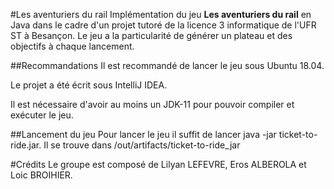 #Les aventuriers du rail 
Implémentation du jeu **Les aventuriers du rail** en Java dans le cadre d'un projet tutoré de la licence 3 informatique 
de l'UFR ST à Besançon. Le jeu a la particularité de générer un plateau et des objectifs à chaque lancement.

##Recommandations
Il est recommandé de lancer le jeu sous Ubuntu 18.04.

Le projet a été écrit sous IntelliJ IDEA.

Il est nécessaire d'avoir au moins un JDK-11 pour pouvoir compiler et exécuter le jeu.

##Lancement du jeu
Pour lancer le jeu il suffit de lancer java -jar ticket-to-ride.jar. 
Il se trouve dans /out/artifacts/ticket-to-ride_jar

#Crédits
Le groupe est composé de Lilyan LEFEVRE, Eros ALBEROLA et Loic BROIHIER.
